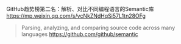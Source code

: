 
GitHub趋势榜第二名：解析、对比不同编程语言的Semantic库 https://mp.weixin.qq.com/s/vcNkZNdHqSi57L1tn28OFg
> Parsing, analyzing, and comparing source code across many languages https://github.com/github/semantic
